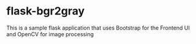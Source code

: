 # flask-bgr2gray

This is a sample flask application that uses Bootstrap for the Frontend UI and OpenCV for image processing
